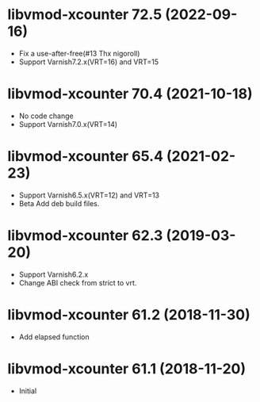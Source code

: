 # libvmod-xcounter 72.5 (2022-09-16)
* Fix a use-after-free(#13 Thx nigoroll)
* Support Varnish7.2.x(VRT=16) and VRT=15

# libvmod-xcounter 70.4 (2021-10-18)
* No code change
* Support Varnish7.0.x(VRT=14)

# libvmod-xcounter 65.4 (2021-02-23)

* Support Varnish6.5.x(VRT=12) and VRT=13
* Beta Add deb build files.

# libvmod-xcounter 62.3 (2019-03-20)

* Support Varnish6.2.x
* Change ABI check from strict to vrt.

# libvmod-xcounter 61.2 (2018-11-30)

* Add elapsed function

# libvmod-xcounter 61.1 (2018-11-20)

* Initial
